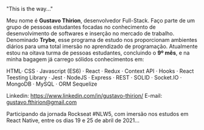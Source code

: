 "This is the way..."

Meu nome é **Gustavo Thirion**, desenvolvedor Full-Stack. Faço parte de um grupo de pessoas estudantes focadas no conhecimento de desenvolvimento de softwares e inserção no mercado de trabalho. Denominado **Trybe**, esse programa de estudo nos proporcionam ambientes diários para uma total imersão no aprendizado de programação. Atualmente estou na oitava turma de pessoas estudantes, concluindo o **9º mês**, e na minha bagagem já carrego sólidos conhecimentos em:

HTML· CSS ·
Javascript (ES6) ·
React · Redux · Context API · Hooks · React Teesting Library ·
Jest ·
NodeJS · Express · REST · SOLID · Socket.IO ·
MongoDB ·
MySQL · ORM Sequelize

Linkedin: https://www.linkedin.com/in/gustavo-thirion/
E-mail: gustavo.fthirion@gmail.com

Participando da jornada Rockseat #NLW5, com imersão nos estudos em React Native, entre os dias 19 e 25 de abril de 2021...
